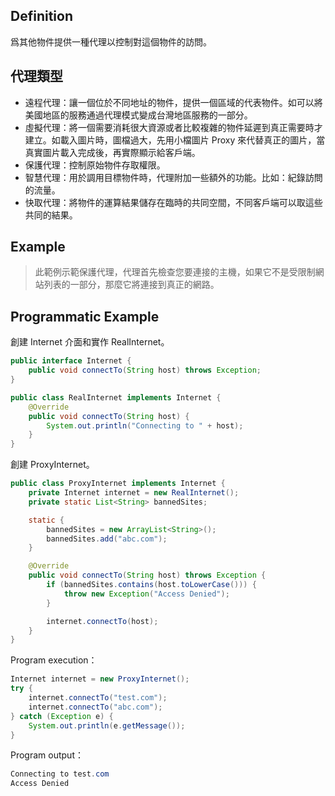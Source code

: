 ## Definition

爲其他物件提供一種代理以控制對這個物件的訪問。

## 代理類型

- 遠程代理：讓一個位於不同地址的物件，提供一個區域的代表物件。如可以將美國地區的服務通過代理模式變成台灣地區服務的一部分。
- 虛擬代理：將一個需要消耗很大資源或者比較複雜的物件延遲到真正需要時才建立。如載入圖片時，圖檔過大，先用小檔圖片 Proxy 來代替真正的圖片，當真實圖片載入完成後，再實際顯示給客戶端。
- 保護代理：控制原始物件存取權限。
- 智慧代理：用於調用目標物件時，代理附加一些額外的功能。比如：紀錄訪問的流量。
- 快取代理：將物件的運算結果儲存在臨時的共同空間，不同客戶端可以取這些共同的結果。

## Example

> 此範例示範保護代理，代理首先檢查您要連接的主機，如果它不是受限制網站列表的一部分，那麼它將連接到真正的網路。

## Programmatic Example

創建 Internet 介面和實作 RealInternet。

```java
public interface Internet {
    public void connectTo(String host) throws Exception;
}

public class RealInternet implements Internet {
    @Override
    public void connectTo(String host) {
        System.out.println("Connecting to " + host);
    }
}
```

創建 ProxyInternet。

```java
public class ProxyInternet implements Internet {
    private Internet internet = new RealInternet();
    private static List<String> bannedSites;

    static {
        bannedSites = new ArrayList<String>();
        bannedSites.add("abc.com");
    }

    @Override
    public void connectTo(String host) throws Exception {
        if (bannedSites.contains(host.toLowerCase())) {
            throw new Exception("Access Denied");
        }

        internet.connectTo(host);
    }
}
```

Program execution：

```java
Internet internet = new ProxyInternet();
try {
    internet.connectTo("test.com");
    internet.connectTo("abc.com");
} catch (Exception e) {
    System.out.println(e.getMessage());
}
```

Program output：

```java
Connecting to test.com
Access Denied
```
